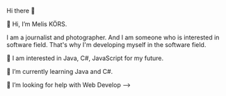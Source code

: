 Hi there 👋

👋 Hi, I’m Melis KÖRS.

I am a journalist and photographer. And I am someone who is interested in software field. That's why I'm developing myself in the software field.

👀 I am interested in Java, C#, JavaScript for my future.

🌱 I’m currently learning Java and C#.

🤔 I’m looking for help with Web Develop
-->
